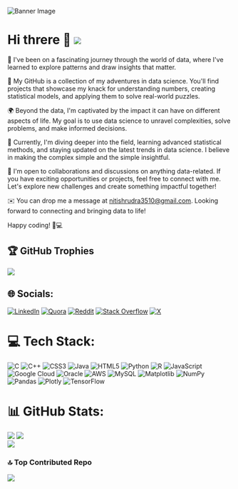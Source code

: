 ![Banner Image](https://www.simplilearn.com/ice9/free_resources_article_thumb/what_is_Data_Science.jpg)

# Hi threre 👋                                                                                                        [![](https://visitcount.itsvg.in/api?id=nitishrudra3510&icon=0&color=3)](https://visitcount.itsvg.in)


🌱 I've been on a fascinating journey through the world of data, where I've learned to explore patterns and draw insights that matter.

💼 My GitHub is a collection of my adventures in data science. You'll find projects that showcase my knack for understanding numbers, creating statistical models, and applying them to solve real-world puzzles.

🌍 Beyond the data, I'm captivated by the impact it can have on different aspects of life. My goal is to use data science to unravel complexities, solve problems, and make informed decisions.

📖 Currently, I'm diving deeper into the field, learning advanced statistical methods, and staying updated on the latest trends in data science. I believe in making the complex simple and the simple insightful.

🤝 I'm open to collaborations and discussions on anything data-related. If you have exciting opportunities or projects, feel free to connect with me. Let's explore new challenges and create something impactful together!

✉️ You can drop me a message at nitishrudra3510@gmail.com. Looking forward to connecting and bringing data to life!

Happy coding! 🚀💻


## 🏆 GitHub Trophies
![](https://github-profile-trophy.vercel.app/?username=nitishrudra3510&theme=radical&no-frame=false&no-bg=false&margin-w=4)

## 🌐 Socials:
[![LinkedIn](https://img.shields.io/badge/LinkedIn-%230077B5.svg?logo=linkedin&logoColor=white)](https://linkedin.com/in/nitish-kumar0023/) [![Quora](https://img.shields.io/badge/Quora-%23B92B27.svg?logo=Quora&logoColor=white)](https://quora.com/profile/Nitish-Kumar-17974) [![Reddit](https://img.shields.io/badge/Reddit-%23FF4500.svg?logo=Reddit&logoColor=white)](https://reddit.com/user/nitishrudra3510/) [![Stack Overflow](https://img.shields.io/badge/-Stackoverflow-FE7A16?logo=stack-overflow&logoColor=white)](https://stackoverflow.com/users/20600264/nitish-kumar) [![X](https://img.shields.io/badge/X-black.svg?logo=X&logoColor=white)](https://x.com/NitishRudra3501) 

# 💻 Tech Stack:
![C](https://img.shields.io/badge/c-%2300599C.svg?style=for-the-badge&logo=c&logoColor=white) ![C++](https://img.shields.io/badge/c++-%2300599C.svg?style=for-the-badge&logo=c%2B%2B&logoColor=white) ![CSS3](https://img.shields.io/badge/css3-%231572B6.svg?style=for-the-badge&logo=css3&logoColor=white) ![Java](https://img.shields.io/badge/java-%23ED8B00.svg?style=for-the-badge&logo=openjdk&logoColor=white) ![HTML5](https://img.shields.io/badge/html5-%23E34F26.svg?style=for-the-badge&logo=html5&logoColor=white) ![Python](https://img.shields.io/badge/python-3670A0?style=for-the-badge&logo=python&logoColor=ffdd54) ![R](https://img.shields.io/badge/r-%23276DC3.svg?style=for-the-badge&logo=r&logoColor=white) ![JavaScript](https://img.shields.io/badge/javascript-%23323330.svg?style=for-the-badge&logo=javascript&logoColor=%23F7DF1E) ![Google Cloud](https://img.shields.io/badge/GoogleCloud-%234285F4.svg?style=for-the-badge&logo=google-cloud&logoColor=white) ![Oracle](https://img.shields.io/badge/Oracle-F80000?style=for-the-badge&logo=oracle&logoColor=white) ![AWS](https://img.shields.io/badge/AWS-%23FF9900.svg?style=for-the-badge&logo=amazon-aws&logoColor=white) ![MySQL](https://img.shields.io/badge/mysql-4479A1.svg?style=for-the-badge&logo=mysql&logoColor=white) ![Matplotlib](https://img.shields.io/badge/Matplotlib-%23ffffff.svg?style=for-the-badge&logo=Matplotlib&logoColor=black) ![NumPy](https://img.shields.io/badge/numpy-%23013243.svg?style=for-the-badge&logo=numpy&logoColor=white) ![Pandas](https://img.shields.io/badge/pandas-%23150458.svg?style=for-the-badge&logo=pandas&logoColor=white) ![Plotly](https://img.shields.io/badge/Plotly-%233F4F75.svg?style=for-the-badge&logo=plotly&logoColor=white) ![TensorFlow](https://img.shields.io/badge/TensorFlow-%23FF6F00.svg?style=for-the-badge&logo=TensorFlow&logoColor=white)

# 📊 GitHub Stats:
![](https://github-readme-stats.vercel.app/api?username=nitishrudra3510&theme=swift&hide_border=false&include_all_commits=true&count_private=false)
![](https://github-readme-streak-stats.herokuapp.com/?user=nitishrudra3510&theme=swift&hide_border=false)<br/>
![](https://github-readme-stats.vercel.app/api/top-langs/?username=nitishrudra3510&theme=swift&hide_border=false&include_all_commits=true&count_private=false&layout=compact)

### 🔝 Top Contributed Repo
![](https://github-contributor-stats.vercel.app/api?username=nitishrudra3510&limit=5&theme=dark&combine_all_yearly_contributions=true)



<!-- Proudly created with GPRM ( https://gprm.itsvg.in ) -->
